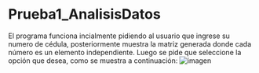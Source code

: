 # Prueba1_AnalisisDatos
El programa funciona incialmente pidiendo al usuario que ingrese su numero de cédula,
posteriormente muestra la matriz generada donde cada número es un elemento independiente.
Luego se pide que seleccione la opción que desea, como se muestra a continuación:
![imagen](https://user-images.githubusercontent.com/58041267/123498744-70245600-d5f7-11eb-9236-d0c6e77b21a3.png)
